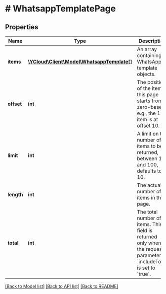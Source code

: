 # # WhatsappTemplatePage

## Properties

Name | Type | Description | Notes
------------ | ------------- | ------------- | -------------
**items** | [**\YCloud\Client\Model\WhatsappTemplate[]**](WhatsappTemplate.md) | An array containing WhatsApp template objects. | [optional]
**offset** | **int** | The position of the item this page starts from, zero-based. e.g., the 11th item is at offset 10. |
**limit** | **int** | A limit on the number of items to be returned, between 1 and 100, defaults to 10. |
**length** | **int** | The actual number of items in the page. |
**total** | **int** | The total number of items. This field is returned only when the request parameter &#x60;includeTotal&#x60; is set to &#x60;true&#x60;. | [optional]

[[Back to Model list]](../../README.md#models) [[Back to API list]](../../README.md#endpoints) [[Back to README]](../../README.md)
